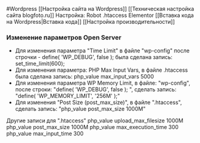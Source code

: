 #Wordpress
[[Настройка сайта на Wordpress]]
[[Техническая настройка сайта blogfoto.ru]]
Настройка:
Robot
.htaccess
Elementor
[[Вставка кода на Wordpress|Вставка кода]]
[[Настройка производительности]]


### Изменение параметров Open Server
- Для изменения параметра "Time Limit"  в файле "wp-config" после строчки - define( 'WP_DEBUG', false ); была сделана запись:  set_time_limit(600);
- Для изменения параметра: PHP Max Input Vars, в файле .htaccess была сделана запись: php_value max_input_vars 5000
- Для изменения параметра WP Memory Limit, в файле: "wp-config", после строки: "define( 'WP_DEBUG', false ); ", сделать запись: "define( 'WP_MEMORY_LIMIT', '256M' );"
- Для изменения "Post Size (post_max_size)", в файле ".htaccess", сделать запись:  "php_value post_max_size 1000M"

Другие записи для ".htaccess"
php_value upload_max_filesize 1000M
php_value post_max_size 1000M
php_value max_execution_time 300
php_value max_input_time 300